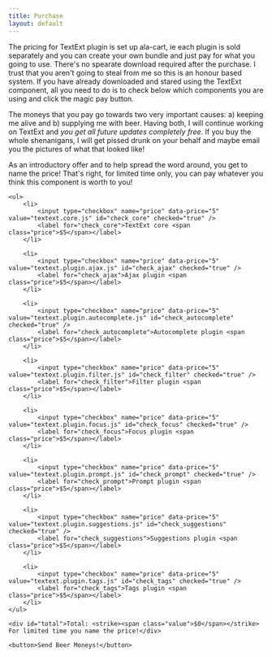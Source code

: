 ```yaml
---
title: Purchase
layout: default
---
```

The pricing for TextExt plugin is set up ala-cart, ie each plugin is sold separately and you can create your own bundle and just pay for what you going to use. There's no spearate download required after the purchase. I trust that you aren't going to steal from me so this is an honour based system. If you have already downloaded and stared using the TextExt component, all you need to do is to check below which components you are using and click the magic pay button.

The moneys that you pay go towards two very important causes: a) keeping me alive and b) supplying me with beer. Having both, I will continue working on TextExt and *you get all future updates completely free*. If you buy the whole shenanigans, I will get pissed drunk on your behalf and maybe email you the pictures of what that looked like!

<div class="announcement">
	As an introductory offer and to help spread the word around, you get to name the price! That's right, for limited time only, you can pay whatever you think this component is worth to you!
</div>

<form id="purchase" method="post" action="">

	<ul>
		<li>
			<input type="checkbox" name="price" data-price="5" value="textext.core.js" id="check_core" checked="true" />
			<label for="check_core">TextExt core <span class="price">$5</span></label>
		</li>

		<li>
			<input type="checkbox" name="price" data-price="5" value="textext.plugin.ajax.js" id="check_ajax" checked="true" />
			<label for="check_ajax">Ajax plugin <span class="price">$5</span></label>
		</li>

		<li>
			<input type="checkbox" name="price" data-price="5" value="textext.plugin.autocomplete.js" id="check_autocomplete" checked="true" />
			<label for="check_autocomplete">Autocomplete plugin <span class="price">$5</span></label>
		</li>

		<li>
			<input type="checkbox" name="price" data-price="5" value="textext.plugin.filter.js" id="check_filter" checked="true" />
			<label for="check_filter">Filter plugin <span class="price">$5</span></label>
		</li>

		<li>
			<input type="checkbox" name="price" data-price="5" value="textext.plugin.focus.js" id="check_focus" checked="true" />
			<label for="check_focus">Focus plugin <span class="price">$5</span></label>
		</li>

		<li>
			<input type="checkbox" name="price" data-price="5" value="textext.plugin.prompt.js" id="check_prompt" checked="true" />
			<label for="check_prompt">Prompt plugin <span class="price">$5</span></label>
		</li>

		<li>
			<input type="checkbox" name="price" data-price="5" value="textext.plugin.suggestions.js" id="check_suggestions" checked="true" />
			<label for="check_suggestions">Suggestions plugin <span class="price">$5</span></label>
		</li>

		<li>
			<input type="checkbox" name="price" data-price="5" value="textext.plugin.tags.js" id="check_tags" checked="true" />
			<label for="check_tags">Tags plugin <span class="price">$5</span></label>
		</li>
	</ul>

	<div id="total">Total: <strike><span class="value">$0</span></strike> For limited time you name the price!</div>

	<button>Send Beer Moneys!</button>
</form>

<script src="/js/purchase.js" type="text/javascript">
</script>

